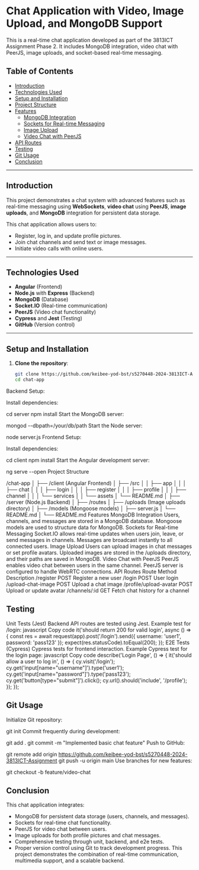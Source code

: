# Chat Application with Video, Image Upload, and MongoDB Support

This is a real-time chat application developed as part of the 3813ICT Assignment Phase 2. It includes MongoDB integration, video chat with PeerJS, image uploads, and socket-based real-time messaging.

## Table of Contents

- [Introduction](#introduction)
- [Technologies Used](#technologies-used)
- [Setup and Installation](#setup-and-installation)
- [Project Structure](#project-structure)
- [Features](#features)
  - [MongoDB Integration](#mongodb-integration)
  - [Sockets for Real-time Messaging](#sockets-for-real-time-messaging)
  - [Image Upload](#image-upload)
  - [Video Chat with PeerJS](#video-chat-with-peerjs)
- [API Routes](#api-routes)
- [Testing](#testing)
- [Git Usage](#git-usage)
- [Conclusion](#conclusion)

---

## Introduction

This project demonstrates a chat system with advanced features such as real-time messaging using **WebSockets**, **video chat** using **PeerJS**, **image uploads**, and **MongoDB** integration for persistent data storage. 

This chat application allows users to:
- Register, log in, and update profile pictures.
- Join chat channels and send text or image messages.
- Initiate video calls with online users.

---

## Technologies Used

- **Angular** (Frontend)
- **Node.js** with **Express** (Backend)
- **MongoDB** (Database)
- **Socket.IO** (Real-time communication)
- **PeerJS** (Video chat functionality)
- **Cypress** and **Jest** (Testing)
- **GitHub** (Version control)

---

## Setup and Installation

1. **Clone the repository**:
   ```bash
   git clone https://github.com/keibee-yod-bst/s5270448-2024-3813ICT-Assignment
   cd chat-app
Backend Setup:

Install dependencies:

cd server
npm install
Start the MongoDB server:

mongod --dbpath=/your/db/path
Start the Node server:

node server.js
Frontend Setup:

Install dependencies:

cd client
npm install
Start the Angular development server:

ng serve --open
Project Structure

/chat-app
│
├── /client (Angular Frontend)
│   ├── /src
│   │   ├── app
│   │   │   ├── chat
│   │   │   ├── login
│   │   │   ├── register
│   │   │   ├── profile
│   │   │   ├── channel
│   │   │   └── services
│   │   └── assets
│   └── README.md
│
├── /server (Node.js Backend)
│   ├── /routes
│   ├── /uploads (Image uploads directory)
│   ├── /models (Mongoose models)
│   ├── server.js
│   └── README.md
│
└── README.md
Features
MongoDB Integration
Users, channels, and messages are stored in a MongoDB database.
Mongoose models are used to structure data for MongoDB.
Sockets for Real-time Messaging
Socket.IO allows real-time updates when users join, leave, or send messages in channels.
Messages are broadcast instantly to all connected users.
Image Upload
Users can upload images in chat messages or set profile avatars.
Uploaded images are stored in the /uploads directory, and their paths are saved in MongoDB.
Video Chat with PeerJS
PeerJS enables video chat between users in the same channel.
PeerJS server is configured to handle WebRTC connections.
API Routes
Route	Method	Description
/register	POST	Register a new user
/login	POST	User login
/upload-chat-image	POST	Upload a chat image
/profile/upload-avatar	POST	Upload or update avatar
/channels/:id	GET	Fetch chat history for a channel
## Testing
Unit Tests (Jest)
Backend API routes are tested using Jest.
Example test for /login:
javascript
Copy code
it('should return 200 for valid login', async () => {
  const res = await request(app).post('/login').send({ username: 'user1', password: 'pass123' });
  expect(res.statusCode).toEqual(200);
});
E2E Tests (Cypress)
Cypress tests for frontend interaction.
Example Cypress test for the login page:
javascript
Copy code
describe('Login Page', () => {
  it('should allow a user to log in', () => {
    cy.visit('/login');
    cy.get('input[name="username"]').type('user1');
    cy.get('input[name="password"]').type('pass123');
    cy.get('button[type="submit"]').click();
    cy.url().should('include', '/profile');
  });
});


## Git Usage
Initialize Git repository:


git init
Commit frequently during development:


git add .
git commit -m "Implemented basic chat feature"
Push to GitHub:


git remote add origin https://github.com/keibee-yod-bst/s5270448-2024-3813ICT-Assignment
git push -u origin main
Use branches for new features:

git checkout -b feature/video-chat

## Conclusion
This chat application integrates:
-	MongoDB for persistent data storage (users, channels, and messages).
-	Sockets for real-time chat functionality.
-	PeerJS for video chat between users.
-	Image uploads for both profile pictures and chat messages.
-	Comprehensive testing through unit, backend, and e2e tests.
-	Proper version control using Git to track development progress.
This project demonstrates the combination of real-time communication, multimedia support, and a scalable backend.
